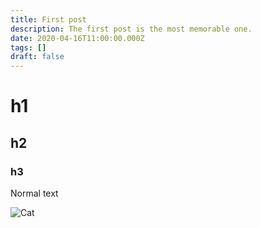 ```yaml
---
title: First post
description: The first post is the most memorable one.
date: 2020-04-16T11:00:00.000Z
tags: []
draft: false
---
```


# h1

## h2

### h3

Normal text

![Cat](cat.jpg)
